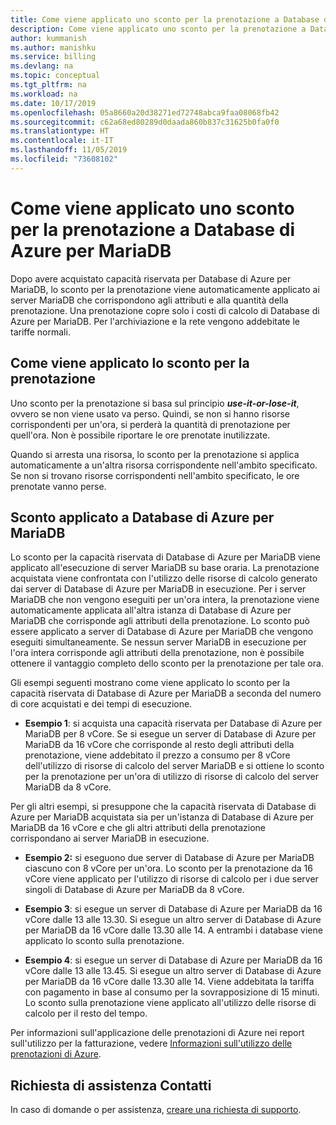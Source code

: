 ```yaml
---
title: Come viene applicato uno sconto per la prenotazione a Database di Azure per MariaDB
description: Come viene applicato uno sconto per la prenotazione a Database di Azure per MariaDB
author: kummanish
ms.author: manishku
ms.service: billing
ms.devlang: na
ms.topic: conceptual
ms.tgt_pltfrm: na
ms.workload: na
ms.date: 10/17/2019
ms.openlocfilehash: 05a8660a20d38271ed72748abca9faa08068fb42
ms.sourcegitcommit: c62a68ed80289d0daada860b837c31625b0fa0f0
ms.translationtype: HT
ms.contentlocale: it-IT
ms.lasthandoff: 11/05/2019
ms.locfileid: "73608102"
---
```

# <a name="how-a-reservation-discount-is-applied-to-azure-database-for-mariadb"></a>Come viene applicato uno sconto per la prenotazione a Database di Azure per MariaDB

Dopo avere acquistato capacità riservata per Database di Azure per MariaDB, lo sconto per la prenotazione viene automaticamente applicato ai server MariaDB che corrispondono agli attributi e alla quantità della prenotazione. Una prenotazione copre solo i costi di calcolo di Database di Azure per MariaDB. Per l'archiviazione e la rete vengono addebitate le tariffe normali. 

## <a name="how-reservation-discount-is-applied"></a>Come viene applicato lo sconto per la prenotazione

Uno sconto per la prenotazione si basa sul principio ***use-it-or-lose-it***, ovvero se non viene usato va perso. Quindi, se non si hanno risorse corrispondenti per un'ora, si perderà la quantità di prenotazione per quell'ora. Non è possibile riportare le ore prenotate inutilizzate.</br>

Quando si arresta una risorsa, lo sconto per la prenotazione si applica automaticamente a un'altra risorsa corrispondente nell'ambito specificato. Se non si trovano risorse corrispondenti nell'ambito specificato, le ore prenotate vanno perse.

## <a name="discount-applied-to-azure-database-for-mariadb"></a>Sconto applicato a Database di Azure per MariaDB

Lo sconto per la capacità riservata di Database di Azure per MariaDB viene applicato all'esecuzione di server MariaDB su base oraria. La prenotazione acquistata viene confrontata con l'utilizzo delle risorse di calcolo generato dai server di Database di Azure per MariaDB in esecuzione. Per i server MariaDB che non vengono eseguiti per un'ora intera, la prenotazione viene automaticamente applicata all'altra istanza di Database di Azure per MariaDB che corrisponde agli attributi della prenotazione. Lo sconto può essere applicato a server di Database di Azure per MariaDB che vengono eseguiti simultaneamente. Se nessun server MariaDB in esecuzione per l'ora intera corrisponde agli attributi della prenotazione, non è possibile ottenere il vantaggio completo dello sconto per la prenotazione per tale ora.

Gli esempi seguenti mostrano come viene applicato lo sconto per la capacità riservata di Database di Azure per MariaDB a seconda del numero di core acquistati e dei tempi di esecuzione.

* **Esempio 1**: si acquista una capacità riservata per Database di Azure per MariaDB per 8 vCore. Se si esegue un server di Database di Azure per MariaDB da 16 vCore che corrisponde al resto degli attributi della prenotazione, viene addebitato il prezzo a consumo per 8 vCore dell'utilizzo di risorse di calcolo del server MariaDB e si ottiene lo sconto per la prenotazione per un'ora di utilizzo di risorse di calcolo del server MariaDB da 8 vCore.</br>

Per gli altri esempi, si presuppone che la capacità riservata di Database di Azure per MariaDB acquistata sia per un'istanza di Database di Azure per MariaDB da 16 vCore e che gli altri attributi della prenotazione corrispondano ai server MariaDB in esecuzione.

* **Esempio 2:** si eseguono due server di Database di Azure per MariaDB ciascuno con 8 vCore per un'ora. Lo sconto per la prenotazione da 16 vCore viene applicato per l'utilizzo di risorse di calcolo per i due server singoli di Database di Azure per MariaDB da 8 vCore.

* **Esempio 3**: si esegue un server di Database di Azure per MariaDB da 16 vCore dalle 13 alle 13.30. Si esegue un altro server di Database di Azure per MariaDB da 16 vCore dalle 13.30 alle 14. A entrambi i database viene applicato lo sconto sulla prenotazione.

* **Esempio 4**: si esegue un server di Database di Azure per MariaDB da 16 vCore dalle 13 alle 13.45. Si esegue un altro server di Database di Azure per MariaDB da 16 vCore dalle 13.30 alle 14. Viene addebitata la tariffa con pagamento in base al consumo per la sovrapposizione di 15 minuti. Lo sconto sulla prenotazione viene applicato all'utilizzo delle risorse di calcolo per il resto del tempo.

Per informazioni sull'applicazione delle prenotazioni di Azure nei report sull'utilizzo per la fatturazione, vedere [Informazioni sull'utilizzo delle prenotazioni di Azure](https://docs.microsoft.com/azure/billing/billing-understand-reserved-instance-usage-ea).

## <a name="need-help-contact-us"></a>Richiesta di assistenza Contatti
In caso di domande o per assistenza, [creare una richiesta di supporto](https://go.microsoft.com/fwlink/?linkid=2083458).
